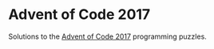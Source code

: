 # Advent of Code 2017

Solutions to the [Advent of Code 2017](https://adventofcode.com/2017) programming puzzles.